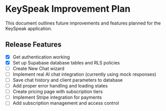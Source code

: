 # KeySpeak Improvement Plan

This document outlines future improvements and features planned for the KeySpeak application.

## Release Features

- [x] Get authentication working
- [x] Set up Supabase database tables and RLS policies
- [ ] Create New Chat wizard
- [ ] Implement real AI chat integration (currently using mock responses)
- [ ] Save chat history and client parameters to database
- [ ] Add proper error handling and loading states
- [ ] Create pricing page with subscription tiers
- [ ] Implement Stripe integration for payments
- [ ] Add subscription management and access control
